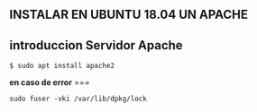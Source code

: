 ## INSTALAR EN UBUNTU 18.04 UN APACHE

## introduccion Servidor Apache


```$ sudo apt install apache2```

**en caso de error** ===

```sudo fuser -vki /var/lib/dpkg/lock```

